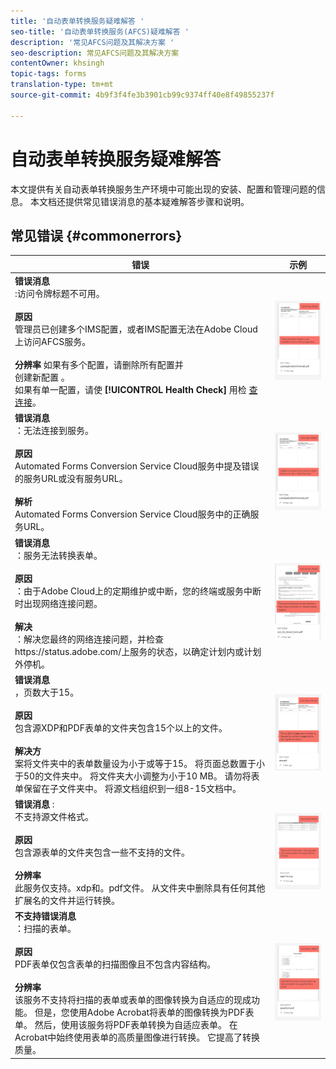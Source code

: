 ```yaml
---
title: '自动表单转换服务疑难解答 '
seo-title: '自动表单转换服务(AFCS)疑难解答 '
description: '常见AFCS问题及其解决方案 '
seo-description: 常见AFCS问题及其解决方案
contentOwner: khsingh
topic-tags: forms
translation-type: tm+mt
source-git-commit: 4b9f3f4fe3b3901cb99c9374ff40e8f49855237f

---
```



# 自动表单转换服务疑难解答


本文提供有关自动表单转换服务生产环境中可能出现的安装、配置和管理问题的信息。 本文档还提供常见错误消息的基本疑难解答步骤和说明。

## 常见错误 {#commonerrors}

| 错误 | 示例 |
|--- |--- |
| **错误消息**<br> :访问令牌标题不可用。 <br><br>**原因&#x200B;**<br>管理员已创建多个IMS配置，或者IMS配置无法在Adobe Cloud上访问AFCS服务。<br><br>**分辨率** 如果有多个配置，请删除所有配置并 <br> 创建新配置 [](configure-service.md#obtainpubliccertificates)。 <br> 如果有单一配置，请使 **[!UICONTROL Health Check]** 用检 [查连接](configure-service.md#createintegrationoption)。 | ![访问令牌标题不可用](assets/invalid-ims-configuration.png) |
| **错误消息**<br> ：无法连接到服务。  <br><br>**原因&#x200B;**<br>Automated Forms Conversion Service Cloud服务中提及错误的服务URL或没有服务URL。<br><br>**解析**<br> Automated Forms [](configure-service.md#configure-the-cloud-service) Conversion Service Cloud服务中的正确服务URL。 | ![无法连接到服务。](assets/wrong-endpoint-configured.png) |
| **错误消息**<br> ：服务无法转换表单。  <br><br>**原因&#x200B;**<br>：由于Adobe Cloud上的定期维护或中断，您的终端或服务中断时出现网络连接问题。<br><br>**解决**<br> ：解决您最终的网络连接问题，并检查https://status.adobe.com/上服务的状态，以确定计划内或计划外停机。 | ![无法连接到服务。](assets/service-failure.png) |
| **错误消息**<br> ，页数大于15。  <br><br>**原因&#x200B;**<br>包含源XDP和PDF表单的文件夹包含15个以上的文件。<br><br>**解决方**<br> 案将文件夹中的表单数量设为小于或等于15。 将页面总数置于小于50的文件夹中。 将文件夹大小调整为小于10 MB。 请勿将表单保留在子文件夹中。 将源文档组织到一组8-15文档中。 | ![无法连接到服务。](assets/number-of-pages.png) |
| **错误消息** : <br> 不支持源文件格式。  <br><br>**原因&#x200B;**<br>包含源表单的文件夹包含一些不支持的文件。<br><br>**分辨率**<br> 此服务仅支持。xdp和。pdf文件。 从文件夹中删除具有任何其他扩展名的文件并运行转换。 | ![无法连接到服务。](assets/unsupported-file-formats.png) |
| **不支持错误消息**<br> ：扫描的表单。  <br><br>**原因&#x200B;**<br>PDF表单仅包含表单的扫描图像且不包含内容结构。<br><br>**分辨率**<br> 该服务不支持将扫描的表单或表单的图像转换为自适应的现成功能。 但是，您使用Adobe Acrobat将表单的图像转换为PDF表单。 然后，使用该服务将PDF表单转换为自适应表单。 在Acrobat中始终使用表单的高质量图像进行转换。 它提高了转换质量。 | ![无法连接到服务。](assets/scanned-forms-error.png) |